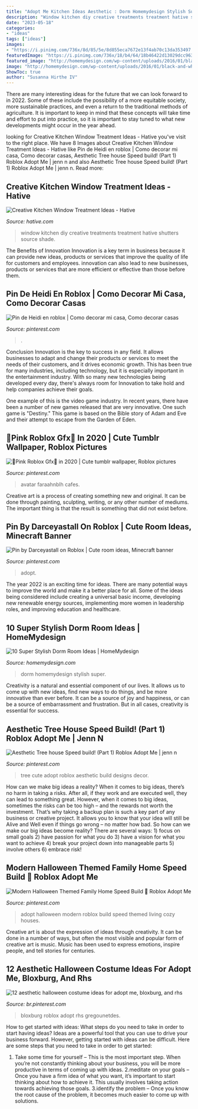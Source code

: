 ```yaml
---
title: "Adopt Me Kitchen Ideas Aesthetic : Dorm Homemydesign Stylish Super"
description: "Window kitchen diy creative treatments treatment hative shutters source shade"
date: "2023-05-18"
categories:
- "ideas"
tags: ["ideas"]
images:
- "https://i.pinimg.com/736x/8d/85/5e/8d855eca7672e13f4ab70c13da353497.jpg"
featuredImage: "https://i.pinimg.com/736x/18/b4/64/18b46422d13029dcc9637b655f6afa44.jpg"
featured_image: "http://homemydesign.com/wp-content/uploads/2016/01/black-and-white-dorm-room-ideas.jpg"
image: "http://homemydesign.com/wp-content/uploads/2016/01/black-and-white-dorm-room-ideas.jpg"
ShowToc: true
author: "Susanna Hirthe IV"
---
```



There are many interesting ideas for the future that we can look forward to in 2022. Some of these include the possibility of a more equitable society, more sustainable practices, and even a return to the traditional methods of agriculture. It is important to keep in mind that these concepts will take time and effort to put into practice, so it is important to stay tuned to what new developments might occur in the year ahead.

	

		
looking for Creative Kitchen Window Treatment Ideas - Hative you've visit to the right place. We have 8 Images about Creative Kitchen Window Treatment Ideas - Hative like Pin de Heidi en roblox | Como decorar mi casa, Como decorar casas, Aesthetic Tree house Speed build! (Part 1) Roblox Adopt Me | jenn n and also Aesthetic Tree house Speed build! (Part 1) Roblox Adopt Me | jenn n. Read more:
		
    
## Creative Kitchen Window Treatment Ideas - Hative

<img loading=lazy src="https://hative.com/wp-content/uploads/2015/02/kitchen-window-treatments/1-kitchen-window-treatments.jpg" onerror="this.onerror=null;this.src='https://tse4.mm.bing.net/th?id=OIP.4kfgct53q0gOfYd_IpEzxAHaKq&amp;pid=15.1';" alt="Creative Kitchen Window Treatment Ideas - Hative">

_Source: hative.com_

>window kitchen diy creative treatments treatment hative shutters source shade. 

	

The Benefits of Innovation
Innovation is a key term in business because it can provide new ideas, products or services that improve the quality of life for customers and employees. innovation can also lead to new businesses, products or services that are more efficient or effective than those before them.

    
## Pin De Heidi En Roblox | Como Decorar Mi Casa, Como Decorar Casas

<img loading=lazy src="https://i.pinimg.com/736x/8d/85/5e/8d855eca7672e13f4ab70c13da353497.jpg" onerror="this.onerror=null;this.src='https://tse4.mm.bing.net/th?id=OIP.iHVoNrk2ynKi9wcWk5fBUwAAAA&amp;pid=15.1';" alt="Pin de Heidi en roblox | Como decorar mi casa, Como decorar casas">

_Source: pinterest.com_

>. 

	

Conclusion
Innovation is the key to success in any field. It allows businesses to adapt and change their products or services to meet the needs of their customers, and it drives economic growth.
This has been true for many industries, including technology, but it is especially important in the entertainment industry. With so many new technologies being developed every day, there's always room for Innovation to take hold and help companies achieve their goals.

One example of this is the video game industry. In recent years, there have been a number of new games released that are very innovative. One such game is "Destiny." This game is based on the Bible story of Adam and Eve and their attempt to escape from the Garden of Eden.

    
## 🌸Pink Roblox Gfx🌸 In 2020 | Cute Tumblr Wallpaper, Roblox Pictures

<img loading=lazy src="https://i.pinimg.com/736x/b9/be/34/b9be348fb55e0fd93ef3b098c2033c42.jpg" onerror="this.onerror=null;this.src='https://tse1.mm.bing.net/th?id=OIP.iKGiaE7FByXUizZ1AQgd-QHaEK&amp;pid=15.1';" alt="🌸Pink Roblox Gfx🌸 in 2020 | Cute tumblr wallpaper, Roblox pictures">

_Source: pinterest.com_

>avatar faraahnblh cafes. 

	

Creative art is a process of creating something new and original. It can be done through painting, sculpting, writing, or any other number of mediums. The important thing is that the result is something that did not exist before.

    
## Pin By Darceyastall On Roblox | Cute Room Ideas, Minecraft Banner

<img loading=lazy src="https://i.pinimg.com/736x/fa/e2/38/fae238ba41a467102e9ad89d07a825f1.jpg" onerror="this.onerror=null;this.src='https://tse3.mm.bing.net/th?id=OIP.X05Mx4rWq87j4PKoyMoEzgHaEK&amp;pid=15.1';" alt="Pin by Darceyastall on Roblox | Cute room ideas, Minecraft banner">

_Source: pinterest.com_

>adopt. 

	

The year 2022 is an exciting time for ideas. There are many potential ways to improve the world and make it a better place for all. Some of the ideas being considered include creating a universal basic income, developing new renewable energy sources, implementing more women in leadership roles, and improving education and healthcare.

    
## 10 Super Stylish Dorm Room Ideas | HomeMydesign

<img loading=lazy src="http://homemydesign.com/wp-content/uploads/2016/01/black-and-white-dorm-room-ideas.jpg" onerror="this.onerror=null;this.src='https://tse1.mm.bing.net/th?id=OIP.oy-WY6zrrQaBJe1yCMVHGQHaI5&amp;pid=15.1';" alt="10 Super Stylish Dorm Room Ideas | HomeMydesign">

_Source: homemydesign.com_

>dorm homemydesign stylish super. 

	

Creativity is a natural and essential component of our lives. It allows us to come up with new ideas, find new ways to do things, and be more innovative than ever before. It can be a source of joy and happiness, or can be a source of embarrassment and frustration. But in all cases, creativity is essential for success.

    
## Aesthetic Tree House Speed Build! (Part 1) Roblox Adopt Me | Jenn N

<img loading=lazy src="https://i.pinimg.com/736x/18/b4/64/18b46422d13029dcc9637b655f6afa44.jpg" onerror="this.onerror=null;this.src='https://tse3.mm.bing.net/th?id=OIP.D_fB8G-kWh60-0rdS5ESvQHaEK&amp;pid=15.1';" alt="Aesthetic Tree house Speed build! (Part 1) Roblox Adopt Me | jenn n">

_Source: pinterest.com_

>tree cute adopt roblox aesthetic build designs decor. 

	

How can we make big ideas a reality?
When it comes to big ideas, there’s no harm in taking a risks. After all, if they work and are executed well, they can lead to something great. However, when it comes to big ideas, sometimes the risks can be too high – and the rewards not worth the investment. That’s why taking a backup plan is such a key part of any business or creative project. It allows you to know that your idea will still be Alive and Well even if things go wrong – no matter how bad. So how can we make our big ideas become reality?
There are several ways: 1) focus on small goals 2) have passion for what you do 3) have a vision for what you want to achieve 4) break your project down into manageable parts 5) involve others 6) embrace risk!

    
## Modern Halloween Themed Family Home Speed Build 🎃 Roblox Adopt Me

<img loading=lazy src="https://i.pinimg.com/736x/76/90/4b/76904b904ccdd9a35e5d70f45a0cbf2a.jpg" onerror="this.onerror=null;this.src='https://tse4.mm.bing.net/th?id=OIP.FYf-qviVzlFFd3PSXpsX_QHaEK&amp;pid=15.1';" alt="Modern Halloween Themed Family Home Speed Build 🎃 Roblox Adopt Me">

_Source: pinterest.com_

>adopt halloween modern roblox build speed themed living cozy houses. 

	

Creative art is about the expression of ideas through creativity. It can be done in a number of ways, but often the most visible and popular form of creative art is music. Music has been used to express emotions, inspire people, and tell stories for centuries.

    
## 12 Aesthetic Halloween Costume Ideas For Adopt Me, Bloxburg, And Rhs

<img loading=lazy src="https://i.pinimg.com/736x/8f/bc/95/8fbc9504fb54d47f929ce04372786d39.jpg" onerror="this.onerror=null;this.src='https://tse2.mm.bing.net/th?id=OIP.vIr8wGW9ZPIMSm7ax-y0BgHaFj&amp;pid=15.1';" alt="12 aesthetic halloween costume ideas for adopt me, bloxburg, and rhs">

_Source: br.pinterest.com_

>bloxburg roblox adopt rhs gregounetdes. 

	

How to get started with ideas: What steps do you need to take in order to start having ideas?
Ideas are a powerful tool that you can use to drive your business forward. However, getting started with ideas can be difficult. Here are some steps that you need to take in order to get started: 
1. Take some time for yourself – This is the most important step. When you’re not constantly thinking about your business, you will be more productive in terms of coming up with ideas. 
2.meditate on your goals – Once you have a firm idea of what you want, it’s important to start thinking about how to achieve it. This usually involves taking action towards achieving those goals. 
3.identify the problem – Once you know the root cause of the problem, it becomes much easier to come up with solutions.


